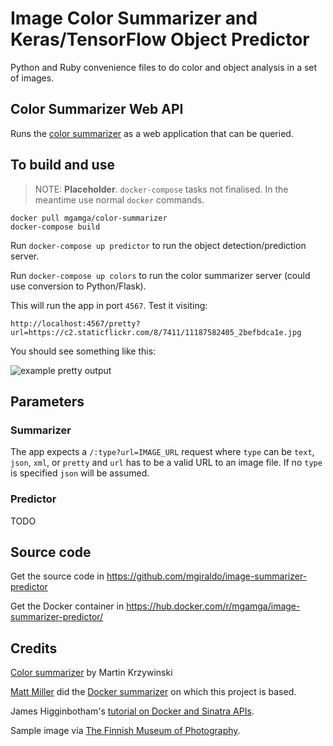 # Image Color Summarizer and Keras/TensorFlow Object Predictor

Python and Ruby convenience files to do color and object analysis in a set of images. 

## Color Summarizer Web API

Runs the [color summarizer](http://mkweb.bcgsc.ca/color-summarizer/) as a web application that can be queried.

## To build and use

> NOTE: **Placeholder**. `docker-compose` tasks not finalised. In the meantime use normal `docker` commands.

```
docker pull mgamga/color-summarizer
docker-compose build
```
Run `docker-compose up predictor` to run the object detection/prediction server.

Run `docker-compose up colors` to run the color summarizer server (could use conversion to Python/Flask).

This will run the app in port `4567`. Test it visiting:

`http://localhost:4567/pretty?url=https://c2.staticflickr.com/8/7411/11187582405_2befbdca1e.jpg`

You should see something like this:

![example pretty output](demo.jpg)

## Parameters

### Summarizer

The app expects a `/:type?url=IMAGE_URL` request where `type` can be `text`, `json`, `xml`, or `pretty` and `url` has to be a valid URL to an image file. If no `type` is specified `json` will be assumed.

### Predictor

TODO

## Source code

Get the source code in https://github.com/mgiraldo/image-summarizer-predictor

Get the Docker container in https://hub.docker.com/r/mgamga/image-summarizer-predictor/

## Credits

[Color summarizer](http://mkweb.bcgsc.ca/colorsummarizer/) by Martin Krzywinski

[Matt Miller](https://twitter.com/thisismmiller) did the [Docker summarizer](https://github.com/thisismattmiller/color-summarizer-docker) on which this project is based.

James Higginbotham's [tutorial on Docker and Sinatra APIs](https://dzone.com/articles/deploying-rest-apis-to-docker-using-ruby-and-sinat).

Sample image via [The Finnish Museum of Photography](https://www.flickr.com/photos/valokuvataiteenmuseo/11187582405/).
